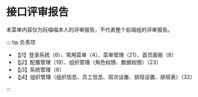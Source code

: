 # 接口评审报告

本菜单内容仅为阮喵喵本人的评审报告，不代表整个前端组的评审报告。

::: tip 负责项

- 【j1】登录系统（6）、常用菜单（4）、菜单管理（21）、首页面板（8）
- 【j2】配置管理（19）、组织管理（角色权限、数据权限）（23）
- 【j3】系统管理（8）
- 【j4】组织管理（组织信息、员工信息、班次设置、排班设置、排班表）（32）

:::

